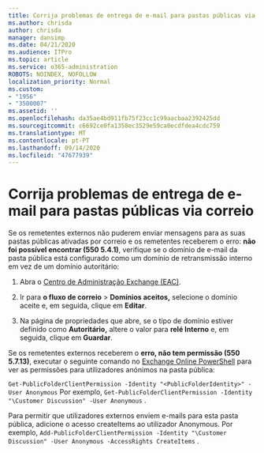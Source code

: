 ```yaml
---
title: Corrija problemas de entrega de e-mail para pastas públicas via correio
ms.author: chrisda
author: chrisda
manager: dansimp
ms.date: 04/21/2020
ms.audience: ITPro
ms.topic: article
ms.service: o365-administration
ROBOTS: NOINDEX, NOFOLLOW
localization_priority: Normal
ms.custom:
- "1956"
- "3500007"
ms.assetid: ''
ms.openlocfilehash: da35ae4bd911fb75f23cc1c99aacbaa2392425dd
ms.sourcegitcommit: c6692ce0fa1358ec3529e59ca0ecdfdea4cdc759
ms.translationtype: MT
ms.contentlocale: pt-PT
ms.lasthandoff: 09/14/2020
ms.locfileid: "47677939"
---
```

# <a name="fix-email-delivery-issues-to-mail-enabled-public-folders"></a>Corrija problemas de entrega de e-mail para pastas públicas via correio

Se os remetentes externos não puderem enviar mensagens para as suas pastas públicas ativadas por correio e os remetentes receberem o erro: **não foi possível encontrar (550 5.4.1)**, verifique se o domínio de e-mail da pasta pública está configurado como um domínio de retransmissão interno em vez de um domínio autoritário:

1. Abra o [Centro de Administração Exchange (EAC)](https://docs.microsoft.com/Exchange/exchange-admin-center).

2. Ir para **o fluxo de correio** \> **Domínios aceitos,** selecione o domínio aceite e, em seguida, clique em **Editar**.

3. Na página de propriedades que abre, se o tipo de domínio estiver definido como **Autoritário,** altere o valor para **relé Interno** e, em seguida, clique em **Guardar**.

Se os remetentes externos receberem o **erro, não tem permissão (550 5.7.13)**, executar o seguinte comando no [Exchange Online PowerShell](https://docs.microsoft.com/powershell/exchange/exchange-online/connect-to-exchange-online-powershell/connect-to-exchange-online-powershell) para ver as permissões para utilizadores anónimos na pasta pública:

`Get-PublicFolderClientPermission -Identity "<PublicFolderIdentity>" -User Anonymous` Por exemplo, `Get-PublicFolderClientPermission -Identity "\Customer Discussion" -User Anonymous` .

Para permitir que utilizadores externos enviem e-mails para esta pasta pública, adicione o acesso createItems ao utilizador Anonymous. Por exemplo, `Add-PublicFolderClientPermission -Identity "\Customer Discussion" -User Anonymous -AccessRights CreateItems` .
